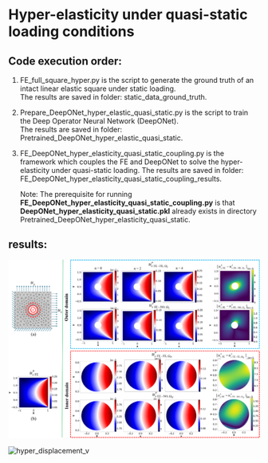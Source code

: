 # Hyper-elasticity under quasi-static loading conditions  
## Code execution order:  
1. FE_full_square_hyper.py is the script to generate the ground truth of an intact linear elastic square under static loading.  
   The results are saved in folder: static_data_ground_truth.  

2. Prepare_DeepONet_hyper_elastic_quasi_static.py is the script to train the Deep Operator Neural Network (DeepONet).  
   The results are saved in folder: Pretrained_DeepONet_hyper_elastic_quasi_static.  

3. FE_DeepONet_hyper_elasticity_quasi_static_coupling.py is the framework which couples the FE and DeepONet to solve the hyper-elasticity under quasi-static loading. The results are saved in folder: FE_DeepONet_hyper_elasticity_quasi_static_coupling_results.

   Note: The prerequisite for running **FE_DeepONet_hyper_elasticity_quasi_static_coupling.py** is that **DeepONet_hyper_elasticity_quasi_static.pkl** already exists in directory Pretrained_DeepONet_hyper_elasticity_quasi_static.

## results:
![hyper_displacement_u](https://github.com/Centrum-IntelliPhysics/Time-Marching-Neural-Operator-FE-Coupling/blob/main/Hyper-elasticity%20quasi-static%20loading/readme_figures_HP/Fig.14_hyper_u.jpg)

![hyper_displacement_v](https://github.com/Centrum-IntelliPhysics/Time-Marching-Neural-Operator-FE-Coupling/blob/main/Hyper-elasticity%20quasi-static%20loading/readme_figures_HP/Fig.15_hyper_v.jpg)
